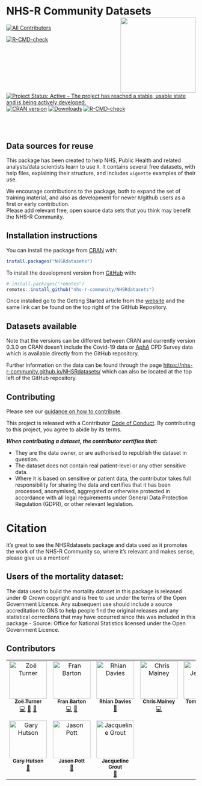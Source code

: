 
# NHS-R Community Datasets <a href='https://nhsrcommunity.com/'><img src='https://nhs-r-community.github.io/assets/logo/nhsr-logo.png' align="right" height="60" style="float:right; height:200px;"/></a>

<!-- ALL-CONTRIBUTORS-BADGE:START - Do not remove or modify this section -->
[![All Contributors](https://img.shields.io/badge/all_contributors-10-orange.svg?style=flat-square)](#contributors-)
<!-- ALL-CONTRIBUTORS-BADGE:END -->

<!-- badges: start -->

[![R-CMD-check](https://github.com/nhs-r-community/NHSRdatasets/workflows/R-CMD-check/badge.svg)](https://github.com/nhs-r-community/NHSRdatasets/actions)
[![Project Status: Active – The project has reached a stable, usable
state and is being actively
developed.](https://www.repostatus.org/badges/latest/active.svg)](https://www.repostatus.org/#active)
[![CRAN
version](https://www.r-pkg.org/badges/version/NHSRdatasets)](https://cran.r-project.org/package=NHSRdatasets)
[![Downloads](https://cranlogs.r-pkg.org/badges/grand-total/NHSRdatasets)](https://cran.r-project.org/package=NHSRdatasets)
[![R-CMD-check](https://github.com/nhs-r-community/NHSRdatasets/actions/workflows/R-CMD-check.yaml/badge.svg)](https://github.com/nhs-r-community/NHSRdatasets/actions/workflows/R-CMD-check.yaml)
<!-- badges: end -->

<br><br>

## Data sources for reuse

This package has been created to help NHS, Public Health and related
analysts/data scientists learn to use `R`. It contains several free
datasets, with help files, explaining their structure, and includes
`vignette` examples of their use.

We encourage contributions to the package, both to expand the set of
training material, and also as development for newer `R`/github users as
a first or early contribution.  
Please add relevant free, open source data sets that you think may
benefit the NHS-R Community.

## Installation instructions

You can install the package from [CRAN](https://CRAN.R-project.org)
with:

``` r
install.packages("NHSRdatasets")
```

To install the development version from [GitHub](https://github.com/)
with:

``` r
# install.packages("remotes")
remotes::install_github("nhs-r-community/NHSRdatasets")
```

Once installed go to the Getting Started article from the
[website](https://nhs-r-community.github.io/NHSRdatasets) and the same
link can be found on the top right of the GitHub Repository.

## Datasets available

Note that the versions can be different between CRAN and currently
version 0.3.0 on CRAN doesn’t include the Covid-19 data or
[AphA](https://www.aphanalysts.org/) CPD Survey data which is available
directly from the GitHub repository.

Further information on the data can be found through the page
<https://nhs-r-community.github.io/NHSRdatasets/> which can also be
located at the top left of the GitHub repository.

## Contributing

Please see our [guidance on how to
contribute](https://tools.nhsrcommunity.com/contribution.html).

This project is released with a Contributor [Code of
Conduct](./CODE_OF_CONDUCT.md). By contributing to this project, you
agree to abide by its terms.

***When contributing a dataset, the contributor certifies that:***

- They are the data owner, or are authorised to republish the dataset in
  question.
- The dataset does not contain real patient-level or any other sensitive
  data.
- Where it is based on sensitive or patient data, the contributor takes
  full responsibility for sharing the data and certifies that it has
  been processed, anonymised, aggregated or otherwise protected in
  accordance with all legal requirements under General Data Protection
  Regulation (GDPR), or other relevant legislation.

# Citation

It’s great to see the NHSRdatasets package and data used as it promotes
the work of the NHS-R Community so, where it’s relevant and makes sense,
please give us a mention!

## Users of the mortality dataset:

The data used to build the mortality dataset in this package is released
under © Crown copyright and is free to use under the terms of the Open
Government Licence. Any subsequent use should include a source
accreditation to ONS to help people find the original releases and any
statistical corrections that may have occurred since this was included
in this package - Source: Office for National Statistics licensed under
the Open Government Licence.

## Contributors

<!-- ALL-CONTRIBUTORS-LIST:START - Do not remove or modify this section -->
<!-- prettier-ignore-start -->
<!-- markdownlint-disable -->
<table>
  <tbody>
    <tr>
      <td align="center" valign="top" width="14.28%"><a href="https://philosopher-analyst.netlify.app/"><img src="https://avatars.githubusercontent.com/u/39963221?v=4?s=100" width="100px;" alt="Zoë Turner"/><br /><sub><b>Zoë Turner</b></sub></a><br /><a href="https://github.com/nhs-r-community/NHSRdatasets/commits?author=Lextuga007" title="Code">💻</a> <a href="https://github.com/nhs-r-community/NHSRdatasets/commits?author=Lextuga007" title="Documentation">📖</a> <a href="#maintenance-Lextuga007" title="Maintenance">🚧</a></td>
      <td align="center" valign="top" width="14.28%"><a href="https://github.com/francisbarton"><img src="https://avatars.githubusercontent.com/u/1819920?v=4?s=100" width="100px;" alt="Fran Barton"/><br /><sub><b>Fran Barton</b></sub></a><br /><a href="https://github.com/nhs-r-community/NHSRdatasets/commits?author=francisbarton" title="Code">💻</a> <a href="#data-francisbarton" title="Data">🔣</a></td>
      <td align="center" valign="top" width="14.28%"><a href="https://rhian.rbind.io"><img src="https://avatars.githubusercontent.com/u/7017740?v=4?s=100" width="100px;" alt="Rhian Davies"/><br /><sub><b>Rhian Davies</b></sub></a><br /><a href="#maintenance-StatsRhian" title="Maintenance">🚧</a></td>
      <td align="center" valign="top" width="14.28%"><a href="https://github.com/chrismainey"><img src="https://avatars.githubusercontent.com/u/39626211?v=4?s=100" width="100px;" alt="Chris Mainey"/><br /><sub><b>Chris Mainey</b></sub></a><br /><a href="https://github.com/nhs-r-community/NHSRdatasets/commits?author=chrismainey" title="Code">💻</a></td>
      <td align="center" valign="top" width="14.28%"><a href="https://tjmt.uk/"><img src="https://avatars.githubusercontent.com/u/12023696?v=4?s=100" width="100px;" alt="Tom Jemmett"/><br /><sub><b>Tom Jemmett</b></sub></a><br /><a href="https://github.com/nhs-r-community/NHSRdatasets/commits?author=tomjemmett" title="Code">💻</a></td>
      <td align="center" valign="top" width="14.28%"><a href="https://github.com/cathblatter"><img src="https://avatars.githubusercontent.com/u/24943957?v=4?s=100" width="100px;" alt="Cath Blatter"/><br /><sub><b>Cath Blatter</b></sub></a><br /><a href="https://github.com/nhs-r-community/NHSRdatasets/issues?q=author%3Acathblatter" title="Bug reports">🐛</a></td>
      <td align="center" valign="top" width="14.28%"><a href="https://github.com/MHWauben"><img src="https://avatars.githubusercontent.com/u/38880899?v=4?s=100" width="100px;" alt="Martine Wauben"/><br /><sub><b>Martine Wauben</b></sub></a><br /><a href="https://github.com/nhs-r-community/NHSRdatasets/commits?author=MHWauben" title="Documentation">📖</a></td>
    </tr>
    <tr>
      <td align="center" valign="top" width="14.28%"><a href="http://hutsons-hacks.info/"><img src="https://avatars.githubusercontent.com/u/44023992?v=4?s=100" width="100px;" alt="Gary Hutson"/><br /><sub><b>Gary Hutson</b></sub></a><br /><a href="#data-StatsGary" title="Data">🔣</a></td>
      <td align="center" valign="top" width="14.28%"><a href="https://github.com/jasonpott"><img src="https://avatars.githubusercontent.com/u/43917006?v=4?s=100" width="100px;" alt="Jason Pott"/><br /><sub><b>Jason Pott</b></sub></a><br /><a href="https://github.com/nhs-r-community/NHSRdatasets/commits?author=jasonpott" title="Documentation">📖</a></td>
      <td align="center" valign="top" width="14.28%"><a href="https://github.com/jacgrout"><img src="https://avatars.githubusercontent.com/u/103451105?v=4?s=100" width="100px;" alt="Jacqueline Grout"/><br /><sub><b>Jacqueline Grout</b></sub></a><br /><a href="#data-jacgrout" title="Data">🔣</a></td>
    </tr>
  </tbody>
</table>

<!-- markdownlint-restore -->
<!-- prettier-ignore-end -->

<!-- ALL-CONTRIBUTORS-LIST:END -->
